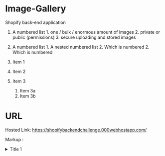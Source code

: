# Image-Gallery
Shopify back-end application 

1. A numbered list
              1. one / bulk / enormous amount of images
              2. private or public (permissions)
              3. secure uploading and stored images
              
              
1. A numbered list
              1. A nested numbered list
              2. Which is numbered
          2. Which is numbered
          
1. Item 1
1. Item 2
1. Item 3
   1. Item 3a
   1. Item 3b
# URL
Hosted Link: https://shopifybackendchallenge.000webhostapp.com/



Markup : <details>
           <summary>Title 1</summary>
           <p>Content 1 Content 1 Content 1 Content 1 Content 1</p>
         </details>

